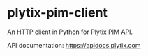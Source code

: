 # plytix-pim-client
An HTTP client in Python for Plytix PIM API.

API documentation: https://apidocs.plytix.com
